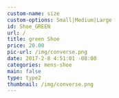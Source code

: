 ```yaml
---
custom-name: size
custom-options: Small|Medium|Large
id: Shoe_GREEN
url: /
title: green Shoe
price: 20.00
pic-url: /img/converse.png
date: 2017-2-8 4:51:01 -08:00
categories: mens-shoe
main: false
type: type2
thumbnail: /img/converse.png
---
```

